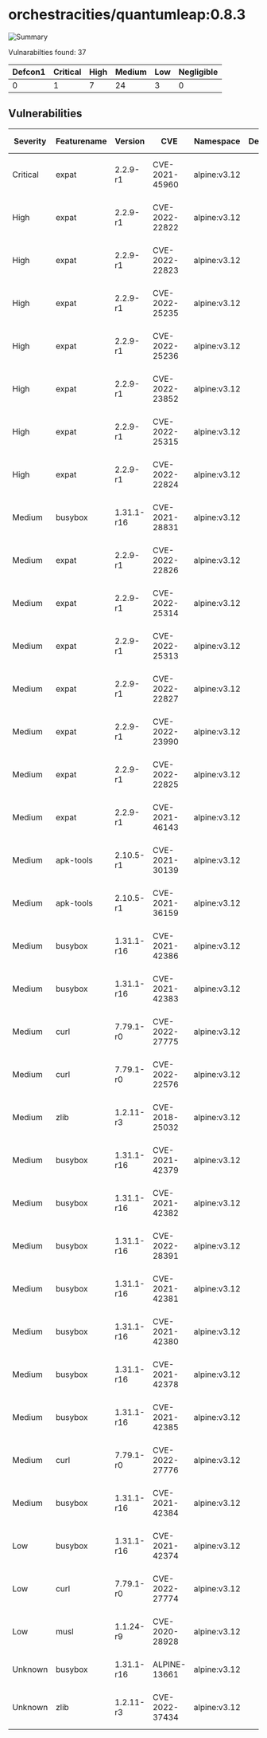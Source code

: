 # orchestracities/quantumleap:0.8.3

![Summary](https://img.shields.io/badge/Severity-Critical-red) 

Vulnarabilties found: 37

| Defcon1 | Critical | High | Medium | Low | Negligible|
|---------|----------|------|--------|-----|-----------|
| 0|1|7|24|3|0|

## Vulnerabilities

| Severity | Featurename | Version | CVE | Namespace | Description | Link | Fixed by |
|----------|-------------|---------|-----|-----------|-------------|------|----------|
|Critical|expat|2.2.9-r1|CVE-2021-45960|alpine:v3.12||https://cve.mitre.org/cgi-bin/cvename.cgi?name=CVE-2021-45960|2.2.10-r0|
|High|expat|2.2.9-r1|CVE-2022-22822|alpine:v3.12||https://cve.mitre.org/cgi-bin/cvename.cgi?name=CVE-2022-22822|2.2.10-r0|
|High|expat|2.2.9-r1|CVE-2022-22823|alpine:v3.12||https://cve.mitre.org/cgi-bin/cvename.cgi?name=CVE-2022-22823|2.2.10-r0|
|High|expat|2.2.9-r1|CVE-2022-25235|alpine:v3.12||https://cve.mitre.org/cgi-bin/cvename.cgi?name=CVE-2022-25235|2.2.10-r2|
|High|expat|2.2.9-r1|CVE-2022-25236|alpine:v3.12||https://cve.mitre.org/cgi-bin/cvename.cgi?name=CVE-2022-25236|2.2.10-r2|
|High|expat|2.2.9-r1|CVE-2022-23852|alpine:v3.12||https://cve.mitre.org/cgi-bin/cvename.cgi?name=CVE-2022-23852|2.2.10-r1|
|High|expat|2.2.9-r1|CVE-2022-25315|alpine:v3.12||https://cve.mitre.org/cgi-bin/cvename.cgi?name=CVE-2022-25315|2.2.10-r2|
|High|expat|2.2.9-r1|CVE-2022-22824|alpine:v3.12||https://cve.mitre.org/cgi-bin/cvename.cgi?name=CVE-2022-22824|2.2.10-r0|
|Medium|busybox|1.31.1-r16|CVE-2021-28831|alpine:v3.12||https://cve.mitre.org/cgi-bin/cvename.cgi?name=CVE-2021-28831|1.31.1-r20|
|Medium|expat|2.2.9-r1|CVE-2022-22826|alpine:v3.12||https://cve.mitre.org/cgi-bin/cvename.cgi?name=CVE-2022-22826|2.2.10-r0|
|Medium|expat|2.2.9-r1|CVE-2022-25314|alpine:v3.12||https://cve.mitre.org/cgi-bin/cvename.cgi?name=CVE-2022-25314|2.2.10-r2|
|Medium|expat|2.2.9-r1|CVE-2022-25313|alpine:v3.12||https://cve.mitre.org/cgi-bin/cvename.cgi?name=CVE-2022-25313|2.2.10-r2|
|Medium|expat|2.2.9-r1|CVE-2022-22827|alpine:v3.12||https://cve.mitre.org/cgi-bin/cvename.cgi?name=CVE-2022-22827|2.2.10-r0|
|Medium|expat|2.2.9-r1|CVE-2022-23990|alpine:v3.12||https://cve.mitre.org/cgi-bin/cvename.cgi?name=CVE-2022-23990|2.2.10-r1|
|Medium|expat|2.2.9-r1|CVE-2022-22825|alpine:v3.12||https://cve.mitre.org/cgi-bin/cvename.cgi?name=CVE-2022-22825|2.2.10-r0|
|Medium|expat|2.2.9-r1|CVE-2021-46143|alpine:v3.12||https://cve.mitre.org/cgi-bin/cvename.cgi?name=CVE-2021-46143|2.2.10-r0|
|Medium|apk-tools|2.10.5-r1|CVE-2021-30139|alpine:v3.12||https://cve.mitre.org/cgi-bin/cvename.cgi?name=CVE-2021-30139|2.10.6-r0|
|Medium|apk-tools|2.10.5-r1|CVE-2021-36159|alpine:v3.12||https://cve.mitre.org/cgi-bin/cvename.cgi?name=CVE-2021-36159|2.10.7-r0|
|Medium|busybox|1.31.1-r16|CVE-2021-42386|alpine:v3.12||https://cve.mitre.org/cgi-bin/cvename.cgi?name=CVE-2021-42386|1.31.1-r21|
|Medium|busybox|1.31.1-r16|CVE-2021-42383|alpine:v3.12||https://cve.mitre.org/cgi-bin/cvename.cgi?name=CVE-2021-42383|1.31.1-r21|
|Medium|curl|7.79.1-r0|CVE-2022-27775|alpine:v3.12||https://cve.mitre.org/cgi-bin/cvename.cgi?name=CVE-2022-27775|7.79.1-r1|
|Medium|curl|7.79.1-r0|CVE-2022-22576|alpine:v3.12||https://cve.mitre.org/cgi-bin/cvename.cgi?name=CVE-2022-22576|7.79.1-r1|
|Medium|zlib|1.2.11-r3|CVE-2018-25032|alpine:v3.12||https://cve.mitre.org/cgi-bin/cvename.cgi?name=CVE-2018-25032|1.2.12-r0|
|Medium|busybox|1.31.1-r16|CVE-2021-42379|alpine:v3.12||https://cve.mitre.org/cgi-bin/cvename.cgi?name=CVE-2021-42379|1.31.1-r21|
|Medium|busybox|1.31.1-r16|CVE-2021-42382|alpine:v3.12||https://cve.mitre.org/cgi-bin/cvename.cgi?name=CVE-2021-42382|1.31.1-r21|
|Medium|busybox|1.31.1-r16|CVE-2022-28391|alpine:v3.12||https://cve.mitre.org/cgi-bin/cvename.cgi?name=CVE-2022-28391|1.31.1-r22|
|Medium|busybox|1.31.1-r16|CVE-2021-42381|alpine:v3.12||https://cve.mitre.org/cgi-bin/cvename.cgi?name=CVE-2021-42381|1.31.1-r21|
|Medium|busybox|1.31.1-r16|CVE-2021-42380|alpine:v3.12||https://cve.mitre.org/cgi-bin/cvename.cgi?name=CVE-2021-42380|1.31.1-r21|
|Medium|busybox|1.31.1-r16|CVE-2021-42378|alpine:v3.12||https://cve.mitre.org/cgi-bin/cvename.cgi?name=CVE-2021-42378|1.31.1-r21|
|Medium|busybox|1.31.1-r16|CVE-2021-42385|alpine:v3.12||https://cve.mitre.org/cgi-bin/cvename.cgi?name=CVE-2021-42385|1.31.1-r21|
|Medium|curl|7.79.1-r0|CVE-2022-27776|alpine:v3.12||https://cve.mitre.org/cgi-bin/cvename.cgi?name=CVE-2022-27776|7.79.1-r1|
|Medium|busybox|1.31.1-r16|CVE-2021-42384|alpine:v3.12||https://cve.mitre.org/cgi-bin/cvename.cgi?name=CVE-2021-42384|1.31.1-r21|
|Low|busybox|1.31.1-r16|CVE-2021-42374|alpine:v3.12||https://cve.mitre.org/cgi-bin/cvename.cgi?name=CVE-2021-42374|1.31.1-r21|
|Low|curl|7.79.1-r0|CVE-2022-27774|alpine:v3.12||https://cve.mitre.org/cgi-bin/cvename.cgi?name=CVE-2022-27774|7.79.1-r1|
|Low|musl|1.1.24-r9|CVE-2020-28928|alpine:v3.12||https://cve.mitre.org/cgi-bin/cvename.cgi?name=CVE-2020-28928|1.1.24-r10|
|Unknown|busybox|1.31.1-r16|ALPINE-13661|alpine:v3.12||https://cve.mitre.org/cgi-bin/cvename.cgi?name=ALPINE-13661|1.31.1-r22|
|Unknown|zlib|1.2.11-r3|CVE-2022-37434|alpine:v3.12||https://cve.mitre.org/cgi-bin/cvename.cgi?name=CVE-2022-37434|1.2.12-r2|

